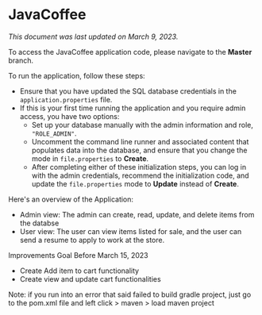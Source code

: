 # JavaCoffee

*This document was last updated on March 9, 2023.*

To access the JavaCoffee application code, please navigate to the **Master** branch.

To run the application, follow these steps:

- Ensure that you have updated the SQL database credentials in the `application.properties` file.
- If this is your first time running the application and you require admin access, you have two options:
    - Set up your database manually with the admin information and role, `"ROLE_ADMIN"`.
    - Uncomment the command line runner and associated content that populates data into the database, and ensure that you change the mode in `file.properties` to **Create**. 
    - After completing either of these initialization steps, you can log in with the admin credentials, recommend the initialization code, and update the `file.properties` mode to **Update** instead of **Create**.

Here's an overview of the Application:
 - Admin view: The admin can create, read, update, and delete items from the databse
 - User view: The user can view items listed for sale, and the user can send a resume to apply to work at the store.

Improvements Goal Before March 15, 2023
  - Create Add item to cart functionality 
  - Create view and update cart functionalities


Note: if you run into an error that said failed to build gradle project, just go to the pom.xml file and left click > maven > load maven project

